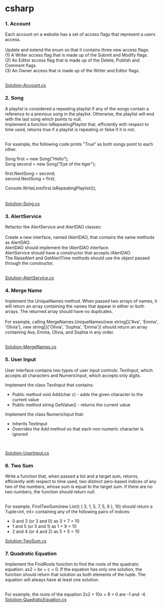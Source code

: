 # csharp
<h3>1. Account </h3>
Each account on a website has a set of access flags that represent a users access. <br/><br/>
Update and extend the enum so that it contains three new access flags:<br/>
(1) A Writer access flag that is made up of the Submit and Modify flags.<br/>
(2) An Editor access flag that is made up of the Delete, Publish and Comment flags.<br/>
(3) An Owner access that is made up of the Writer and Editor flags.<br/><br/>

[Solution-Account.cs](https://github.com/mengyi1028/csharp/blob/main/Account.cs) 
<br/>
<h3>2. Song </h3>

A playlist is considered a repeating playlist if any of the songs contain a reference to a previous song in the playlist. Otherwise, the playlist will end with the last song which points to null. <br/>
Implement a function IsRepeatingPlaylist that, efficiently with respect to time used, returns true if a playlist is repeating or false if it is not. <br/><br/>

For example, the following code prints "True" as both songs point to each other.<br/>

Song first = new Song("Hello");<br/>
Song second = new Song("Eye of the tiger");<br/>
    
first.NextSong = second;<br/>
second.NextSong = first;<br/>

Console.WriteLine(first.IsRepeatingPlaylist());<br/>
<br/><br/>
[Solution-Song.cs](https://github.com/mengyi1028/csharp/new/main/Song.cs)

<h3>3. AlertService </h3>
Refactor the AlertService and AlertDAO classes:<br/><br/>
Create a new interface, named IAlertDAO, that contains the same methods as AlertDAO.<br/>
AlertDAO should implement the IAlertDAO interface.<br/>
AlertService should have a constructor that accepts IAlertDAO.<br/>
The RaiseAlert and GetAlertTime methods should use the object passed through the constructor.<br/><br/>

[Solution-AlertService.cs](https://github.com/mengyi1028/csharp/blob/main/AlertService)
<h3>4. Merge Name </h3>
Implement the UniqueNames method. When passed two arrays of names, it will return an array containing the names that appear in either or both arrays. The returned array should have no duplicates. <br/><br/>
For example, calling MergeNames.UniqueNames(new string[]{'Ava', 'Emma', 'Olivia'}, new string[]{'Olivia', 'Sophia', 'Emma'}) should return an array containing Ava, Emma, Olivia, and Sophia in any order.<br/>
<br/>

[Solution-MergeNames.cs](https://github.com/mengyi1028/csharp/blob/main/MergeNames)

<h3>5. User Input</h3>
 User interface contains two types of user input controls: TextInput, which accepts all characters and NumericInput, which accepts only digits.<br/>

Implement the class TextInput that contains:<br/>
    <ul>
    <li>Public method void Add(char c) - adds the given character to the current value</li>
    <li>Public method string GetValue() - returns the current value</li>
    </ul>
Implement the class NumericInput that:<br/>
<ul>
    <li>Inherits TextInput</li>
    <li>Overrides the Add method so that each non-numeric character is ignored</li>
    </ul>
    <br/>

[Solution-UserInput.cs](https://github.com/mengyi1028/csharp/blob/main/UserInput.cs)

<h3>6. Two Sum</h3>
Write a function that, when passed a list and a target sum, returns, efficiently with respect to time used, two distinct zero-based indices of any two of the numbers, whose sum is equal to the target sum. If there are no two numbers, the function should return null.<br/><br/>

For example, FindTwoSum(new List<int>() { 3, 1, 5, 7, 5, 9 }, 10) should return a Tuple<int, int> containing any of the following pairs of indices:
    <ul>
        <li>0 and 3 (or 3 and 0) as 3 + 7 = 10</li>
        <li>1 and 5 (or 5 and 1) as 1 + 9 = 10</li>
        <li>2 and 4 (or 4 and 2) as 5 + 5 = 10</li>
    </ul>
[Solution-TwoSum.cs](https://github.com/mengyi1028/csharp/blob/main/TwoSum.cs)

<h3>7. Quadratic Equation</h3>
Implement the FindRoots function to find the roots of the quadratic equation: ax2 + bx + c = 0. If the equation has only one solution, the function should return that solution as both elements of the tuple. The equation will always have at least one solution.<br/><br/>

For example, the roots of the equation 2x2 + 10x + 8 = 0 are -1 and -4.
[Solution-QuadraticEquation.cs](https://github.com/mengyi1028/csharp/blob/main/QuadraticEquation.cs)
